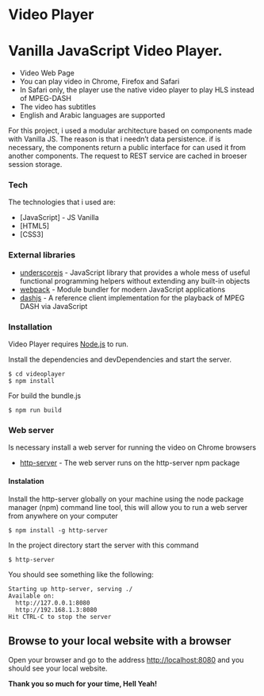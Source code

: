 # <a id="Video_Player_0"></a>Video Player

# <a id="STARZ_PLAY_Code_Challenge_4"></a>Vanilla JavaScript Video Player.

*   Video Web Page
*   You can play video in Chrome, Firefox and Safari
*   In Safari only, the player use the native video player to play HLS instead of MPEG-DASH
*   The video has subtitles
*   English and Arabic languages are supported

For this project, i used a modular architecture based on components made with Vanilla JS. The reason is that i needn’t data persistence.
if is necessary, the components return a public interface for can used it from another components.
The request to REST service are cached in broeser session storage.

### <a id="Tech_16"></a>Tech

The technologies that i used are:

*   [JavaScript] - JS Vanilla
*   [HTML5]
*   [CSS3]

### <a id="External_libraries_24"></a>External libraries

*   [underscorejs](http://underscorejs.org/) - JavaScript library that provides a whole mess of useful functional programming helpers without extending any built-in objects
*   [webpack](https://webpack.js.org/) - Module bundler for modern JavaScript applications
*   [dashjs](http://cdn.dashjs.org/latest/jsdoc/index.html) - A reference client implementation for the playback of MPEG DASH via JavaScript

### <a id="Installation_29"></a>Installation

Video Player requires [Node.js](https://nodejs.org/) to run.

Install the dependencies and devDependencies and start the server.

```
$ cd videoplayer
$ npm install

```

For build the bundle.js

```
$ npm run build

```

### <a id="Web_server_46"></a>Web server

Is necessary install a web server for running the video on Chrome browsers

*   [http-server](http://jasonwatmore.com/post/2016/06/22/nodejs-setup-simple-http-server-local-web-server) - The web server runs on the http-server npm package

#### <a id="Instalation_52"></a>Instalation

Install the http-server globally on your machine using the node package manager (npm) command line tool, this will allow you to run a web server from anywhere on your computer

```
$ npm install -g http-server

```

In the project directory start the server with this command

```
$ http-server

```

You should see something like the following:

```
Starting up http-server, serving ./
Available on:
  http://127.0.0.1:8080
  http://192.168.1.3:8080
Hit CTRL-C to stop the server

```

## <a id="Browse_to_your_local_website_with_a_browser_73"></a>Browse to your local website with a browser

Open your browser and go to the address [http://localhost:8080](http://localhost:8080) and you should see your local website.

**Thank you so much for your time, Hell Yeah!**